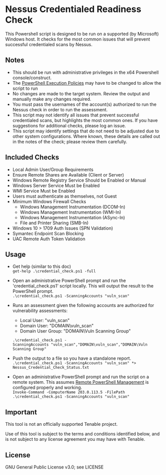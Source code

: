 # Nessus Credentialed Readiness Check

This Powershell script is designed to be run on a supported (by Microsoft) Windows host.  It checks for the most common issues that will prevent successful credentialed scans by Nessus.  

## Notes
* This should be run with administrative privileges in the x64 Powershell console/construct.  
* The [PowerShell Execution Policies](https://docs.microsoft.com/en-us/powershell/module/microsoft.powershell.core/about/about_execution_policies?view=powershell-7.1) may have to be changed to allow the script to run   
* No changes are made to the target system.  Review the output and manually make any changes required.  
* You must pass the usernames of the account(s) authorized to run the Nessus check in order to run the assessment.
* This script may not identify all issues that prevent successful credentialed scans, but highlights the most common ones.  If you have suggestions for additional checks, please log an issue. 
* This script may identify settings that do not need to be adjusted due to other system configurations. Where known, these details are called out in the notes of the check; please review them carefully.  

## Included Checks
* Local Admin User/Group Requirements  
* Ensure Remote Shares are Available (Client or Server)   
* Windows Remote Registry Service Should be Enabled or Manual  
* Windows Server Service Must be Enabled  
* WMI Service Must be Enabled  
* Users must authenticate as themselves, not Guest  
* Minimum Windows Firewall Checks  
    * Windows Management Instrumentation (DCOM-In)  
    * Windows Management Instrumentation (WMI-In)  
    * Windows Management Instrumentation (ASync-In)  
    * File and Printer Sharing (SMB-In)  
* Windows 10 > 1709 Auth Issues (SPN Validation)  
* Symantec Endpoint Scan Blocking
* UAC Remote Auth Token Validation  

## Usage
* Get help (similar to this doc)  
`get-help .\credential_check.ps1 -full`

* Open an administrative PowerShell prompt and run the 'credential_check.ps1' script locally. This will output the result to the PowerShell prompt.  
`.\credential_check.ps1 -ScanningAccounts "vuln_scan"`

* Runs an assessment given the following accounts are authorized for vulnerability assessments:  
    * Local User: "vuln_scan"  
    * Domain User: "DOMAIN\vuln_scan"  
    * Domain User Group: "DOMAIN\Vuln Scanning Group"  

    `.\credential_check.ps1 -ScanningAccounts "vuln_scan","DOMAIN\vuln_scan","DOMAIN\Vuln Scanning Group"`

* Push the output to a file so you have a standalone report.  
`.\credential_check.ps1 -ScanningAccounts "vuln_scan" *> Nessus_Credential_Check_Status.txt`

* Open an administrative PowerShell prompt and run the script on a remote system.  This assumes [Remote PowerShell Management](https://docs.microsoft.com/en-us/windows/win32/winrm/portal) is configured properly and working.  
`Invoke-Command -ComputerName 203.0.113.5 -FilePath .\credential_check.ps1 -ScanningAccounts "vuln_scan"`

## Important
This tool is not an officially supported Tenable project.

Use of this tool is subject to the terms and conditions identified below, and is not subject to any license agreement you may have with Tenable.

## License

GNU General Public License v3.0; see LICENSE

